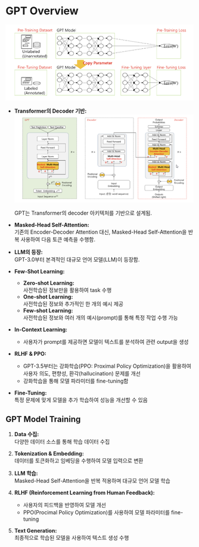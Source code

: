 # GPT Overview
![How to use GPT](Images/GPT활용.png)

- **Transformer의 Decoder 기반:**
![GPT](Images/GPT_Architecture.png)

  GPT는 Transformer의 decoder 아키텍처를 기반으로 설계됨.

- **Masked-Head Self-Attention:**  
  기존의 Encoder-Decoder Attention 대신, Masked-Head Self-Attention을 반복 사용하여 다음 토큰 예측을 수행함.

- **LLM의 등장:**  
  GPT-3.0부터 본격적인 대규모 언어 모델(LLM)이 등장함.

- **Few-Shot Learning:**  
  - **Zero-shot Learning:**  
    사전학습된 정보만을 활용하여 task 수행  
  - **One-shot Learning:**  
    사전학습된 정보와 추가적인 한 개의 예시 제공  
  - **Few-shot Learning:**  
    사전학습된 정보와 여러 개의 예시(prompt)를 통해 특정 작업 수행 가능  
- **In-Context Learning:**  
    - 사용자가 prompt를 제공하면 모델이 텍스트를 분석하여 관련 output을 생성

- **RLHF & PPO:**  
  - GPT-3.5부터는 강화학습(PPO: Proximal Policy Optimization)을 활용하여 사용자 의도, 편향성, 환각(hallucination) 문제를 개선  
  - 강화학습을 통해 모델 파라미터를 fine-tuning함

- **Fine-Tuning:**  
  특정 문제에 맞게 모델을 추가 학습하여 성능을 개선할 수 있음


## GPT Model Training

1. **Data 수집:**  
   다양한 데이터 소스를 통해 학습 데이터 수집

2. **Tokenization & Embedding:**  
   데이터를 토큰화하고 임베딩을 수행하여 모델 입력으로 변환

3. **LLM 학습:**  
   Masked-Head Self-Attention을 반복 적용하며 대규모 언어 모델 학습

4. **RLHF (Reinforcement Learning from Human Feedback):**  
   - 사용자의 피드백을 반영하여 모델 개선  
   - PPO(Procimal Policy Optimization)를 사용하여 모델 파라미터를 fine-tuning

5. **Text Generation:**  
   최종적으로 학습된 모델을 사용하여 텍스트 생성 수행

